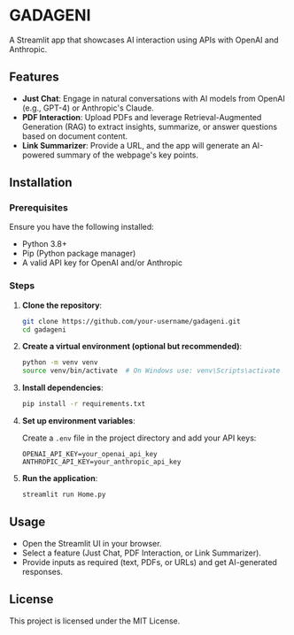 # GADAGENI

A Streamlit app that showcases AI interaction using APIs with OpenAI and Anthropic.

## Features

- **Just Chat**: Engage in natural conversations with AI models from OpenAI (e.g., GPT-4) or Anthropic's Claude.
- **PDF Interaction**: Upload PDFs and leverage Retrieval-Augmented Generation (RAG) to extract insights, summarize, or answer questions based on document content.
- **Link Summarizer**: Provide a URL, and the app will generate an AI-powered summary of the webpage's key points.

## Installation

### Prerequisites

Ensure you have the following installed:

- Python 3.8+
- Pip (Python package manager)
- A valid API key for OpenAI and/or Anthropic

### Steps

1. **Clone the repository**:

   ```bash
   git clone https://github.com/your-username/gadageni.git
   cd gadageni
   ```

2. **Create a virtual environment (optional but recommended)**:

   ```bash
   python -m venv venv
   source venv/bin/activate  # On Windows use: venv\Scripts\activate
   ```

3. **Install dependencies**:

   ```bash
   pip install -r requirements.txt
   ```

4. **Set up environment variables**:

   Create a `.env` file in the project directory and add your API keys:

   ```env
   OPENAI_API_KEY=your_openai_api_key
   ANTHROPIC_API_KEY=your_anthropic_api_key
   ```

5. **Run the application**:

   ```bash
   streamlit run Home.py
   ```

## Usage

- Open the Streamlit UI in your browser.
- Select a feature (Just Chat, PDF Interaction, or Link Summarizer).
- Provide inputs as required (text, PDFs, or URLs) and get AI-generated responses.

## License

This project is licensed under the MIT License.
